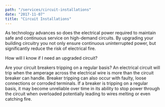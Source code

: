 ```yaml
---
path: "/services/circuit-installations"
date: "2017-11-07"
title: "Circuit Installations"
---
```


As technology advances so does the electrical power required to maintain safe and continuous service on high-demand circuits. By upgrading your building circuitry you not only ensure continuous uninterrupted power, but significantly reduce the risk of electrical fire.

How will I know if I need an upgraded circuit?

Are your circuit breakers tripping on a regular basis? An electrical circuit will trip when the amperage across the electrical wire is more than the circuit breaker can handle. Breaker tripping can also occur with faulty, loose connections or corroded terminals. If a breaker is tripping on a regular basis, it may become unreliable over time in its ability to stop power through the circuit when overloaded potentially leading to wires melting or even catching fire.